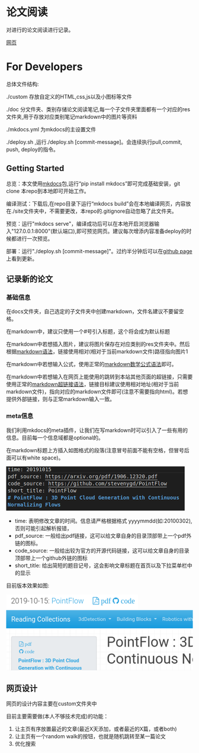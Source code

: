 # 论文阅读

对进行的论文阅读进行记录。

[网页](https://owen-liuyuxuan.github.io/papers_reading_sharing.github.io/)
<!-- [网页](http://192.168.1.122:8000) -->

# For Developers

总体文件结构:

./custom 存放自定义的HTML,css,js以及小图标等文件

./doc 分文件夹、类别存储论文阅读笔记,每一个子文件夹里面都有一个对应的res文件夹,用于存放对应类别笔记markdown中的图片等资料

./mkdocs.yml 为mkdocs的主设置文件

./deploy.sh ,运行./deploy.sh [commit-message]。会连续执行pull,commit, push, deploy的指令。

## Getting Started

总览：本文使用[mkdocs](https://www.mkdocs.org/)包,运行“pip install mkdocs”即可完成基础安装，git clone 本repo到本地即可开始工作。

编译测试：下载后,在repo目录下运行“mkdocs build”会在本地编译网页，内容放在./site文件夹中，不需要更改，本repo的.gitignore自动忽略了此文件夹。

预览：运行"mkdocs serve"，编译成功后可以在本地开启浏览器输入"127.0.0.1:8000"(默认端口),即可预览网页。建议每次增添内容准备deploy的时候都进行一次预览。

部署：运行"./deploy.sh [commit-message]"。过约半分钟后可以在[github page](https://owen-liuyuxuan.github.io/papers_reading_sharing.github.io/)上看到更新。

## 记录新的论文

### 基础信息
在docs文件夹，自己选定的子文件夹中创建markdown，文件名建议不要留空格。

在markdown中，建议只使用一个#号引入标题，这个将会成为默认标题

在markdown中若想插入图片，建议将图片保存在对应类别的res文件夹中。然后根据[markdown语法](http://xianbai.me/learn-md/article/syntax/images.html)，链接使用相对(相对于当前markdown文件)路径指向图片1

在markdown中若想输入公式，使用正常的[markdown数学公式语法](https://www.zybuluo.com/codeep/note/163962)即可。

在markdown中若想输入在网页上能使用的跳转到本站其他页面的超链接，只需要使用正常的[markdown超链接语法](http://xianbai.me/learn-md/article/syntax/links.html)，链接目标建议使用相对地址(相对于当前markdown文件)，指向对应的markdown文件即可(注意不需要指向html)。若想提供外部链接，则与正常markdown输入一致。


### meta信息

我们利用mkdocs的meta插件，让我们在写markdown时可以引入了一些有用的信息。目前每一个信息域都是optional的。

在markdown标题上方插入如图格式的段落(注意冒号前面不能有空格，但冒号后面可以有white space)。

![image](Readme_images/meta_info_example.png)

- time: 表明修改文章的时间。信息请严格根据格式 yyyymmdd(如:20100302),否则可能引起解析报错，
- pdf_source: 一般给出pdf链接，这可以给文章自身的目录顶部带上一个pdf外链的图标。
- code_source: 一般给出较为官方的开源代码链接，这可以给文章自身的目录顶部带上一个github外链的图标
- short_title: 给出简短的题目记号，这会影响文章标题在首页以及下拉菜单栏中的显示

目前版本效果如图:

![image](Readme_images/example.png)![image](Readme_images/Screenshot&#32;from&#32;2019-10-24&#32;23-39-03.png)


## 网页设计

网页的设计内容主要在custom文件夹中

目前主要需要做(本人不够技术完成)的功能：

1. 让主页有序放置最近的文章(最近X天添加，或者最近的X篇，或者both)
2. 让主页有一个random walk的按钮，也就是随机跳转至某一篇论文
3. 优化搜索